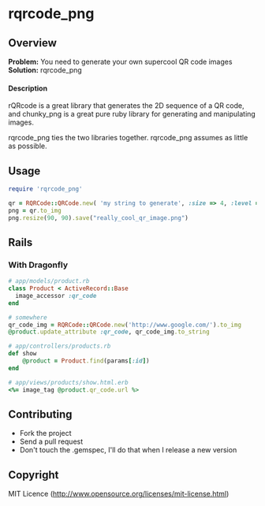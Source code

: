 # rqrcode_png

## Overview
**Problem:** You need to generate your own supercool QR code images  
**Solution:** rqrcode_png

#### Description
rQRcode is a great library that generates the 2D sequence of a QR code, and chunky_png is a great pure ruby library for generating and manipulating images.

rqrcode_png ties the two libraries together. rqrcode_png assumes as little as possible.

## Usage

```ruby
require 'rqrcode_png'

qr = RQRCode::QRCode.new( 'my string to generate', :size => 4, :level => :h )
png = qr.to_img																					# instance of chunky_png methods
png.resize(90, 90).save("really_cool_qr_image.png")
```

## Rails

### With Dragonfly

```ruby
# app/models/product.rb
class Product < ActiveRecord::Base
  image_accessor :qr_code
end
```

```ruby
# somewhere
qr_code_img = RQRCode::QRCode.new('http://www.google.com/').to_img
@product.update_attribute :qr_code, qr_code_img.to_string
```

```ruby
# app/controllers/products.rb
def show
	@product = Product.find(params[:id])
end
```

```ruby
# app/views/products/show.html.erb
<%= image_tag @product.qr_code.url %>
```

## Contributing
* Fork the project
* Send a pull request
* Don't touch the .gemspec, I'll do that when I release a new version

## Copyright

MIT Licence (http://www.opensource.org/licenses/mit-license.html)


